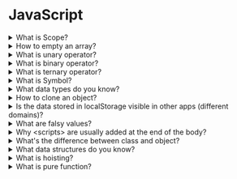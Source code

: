 # JavaScript

<details>
  <summary>What is Scope?</summary>

- each function has its own scope
- only the code inside the function can access the variables scoped in that
  function
- scopes can be nested inside another
- variable name has to be unique within the same scope
</details>

<details>
  <summary>How to empty an array?</summary>
  
  * substitute with a new array
    ```js
    let arr = [1, 2, 3];
    arr = [];
    ```
  * set length of the array to 0
     ```js
    let arr = [1, 2, 3];
    arr.length = 0;
    ```
</details>

<details>
  <summary>What is unary operator?</summary>
  
  * it takes a single operand/argument and performs an operation
  * examples:
    * `!` logical NOT - converts to a boolean value then negates it
    * `+` unary plus - tries to convert an operand to a number 
    * `typeof` - returns a string which is a type of operand
</details>

<details>
  <summary>What is binary operator?</summary>
  
  * it works with two operands
  * most operators are binary:
    * Multiplicative Operators
    * Additive Operators
    * Bitwise Shift Operators
    * Relational Operators
    * Equality Operators
    * Binary Bitwise Operators
    * Binary Logical Operators
</details>

<details>
  <summary>What is ternary operator?</summary>
  
  * the only JavaScript operator that takes three operands
  * shortened version of `if ... else` statement
  * `condition ? ifTrueExpression : ifFalseExpression`
</details>

<details>
  <summary>What is Symbol?</summary>
  
  * a new primitive data type introduced in ES6
  * completely unique identifiers
    ```js
    let sym1 = Symbol('symbol');
    let sym2 = Symbol('symbol');
    console.log(sym1 === sym2) // → false
    ```
  * tokens that can be used as unique IDs
  * the only purpose of the text in the parentheses is to identify the symbol
</details>

<details>
  <summary>What data types do you know?</summary>
  
  Primitives - their purpose is to hold a value
  * `Undefined` 
  * `Number`
  * `String`
  * `Boolean`
  * `BigInt` - introduced in ES2020
  * `Symbol`
  Structural/reference types - they hold references to values
  * `Object`
  * `Function` - every function is derived from Object constructor
</details>

<details>
  <summary>How to clone an object?</summary>
  
  * `Object.assign()` (copying by reference)
    ```js
    let a = { a: 10 };
    let b = Object.assign({}, a);
    ```
  * `JSON.parse` and `JSON.stringify`
    ```js
    let a = { a: 10 };
    let b = JSON.parse(JSON.stringify(a));
    ```
  * spread operator (copying by reference)
    ```js
    let a = { a: 10 };
    let b = { ...a };
    ```
  * `for ... in` loop (copying by reference)
    ```js
    let a = { a: 10 };
    let b = {};
    for (let key in a) {
      b[key] = a[key];
    }
    ```
  * `cloneDeep` from Lodash
    ```js
    let a = { a: 10, b: { c: 10 } };
    let b = _.cloneDeep(a);
    ```
</details>

<details>
  <summary>Is the data stored in localStorage visible in other apps (different domains)?</summary>
 
  * the answer is **no**
  * data stored in `localStorage` is specific to the protocol of the page
  * In particular, data stored by a script on a site accessed with HTTP (e.g., http://example.com) 
    is put in a different localStorage object from the same site accessed with HTTPS (e.g., https://example.com).
</details>

<details>
  <summary>What are falsy values?</summary>
 
  * they are evaluated to false in conditionals
  * `0` 
  * `null`
  * `undefined`
  * `false`
  * `NaN`
  * `''` empty string
</details>

<details>
  <summary>Why &lt;scripts&gt; are usually added at the end of the body?</summary>
 
  * otherwise we would slow down the loading of our page
  * referencing the DOM elements in our script - we could use `DOMContentLoaded` event but
    moving the script to the end of the body is faster and easier
</details>

<details>
  <summary>What's the difference between class and object?</summary>
 
  * class is more like a schema and object can be created based on that schema
</details>

<details>
  <summary>What data structures do you know?</summary>
  
  * Stack - last in first out
  * Queue - first in first out
  * Priority Queue - according to priority level
  * Linked list - each node has thee data and pointer to the next node
  * Set - similar to array but does not allow repeating elements and is not indexed
  * Hash Table - key-value data structure. The same keys must return the same values
  * Tree - multi-layer structure. Highly efficient during insert and search operations
  * Trie - stores data step-by-step - each node in the tree represent a step
  * Graph - sometimes known as network - refers to sets of nodes with linkages (edges)
</details>

<details>
  <summary>What is hoisting?</summary>
  
  * mechanism of moving all the declarations to the top of the current scope
  * a variable can be used before it was declared
    ```js
    // This will work of course
    var a;
    a = 10;
    console.log(a);

    // But this also, because of hoisting
    a = 10;
    console.log(a);
    var a;
    ```

</details>

<details>
  <summary>What is pure function?</summary>
  
  * its return value is always the same for the same set of arguments
  * no side-effects (no changing the variables outside of its scope)
</details>
